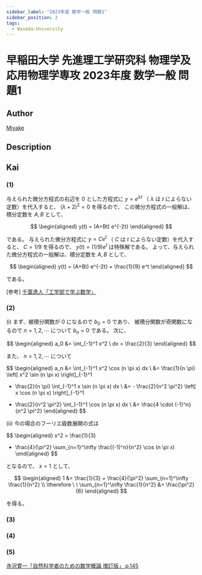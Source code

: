 ```yaml
---
sidebar_label: "2023年度 数学一般 問題1"
sidebar_position: 3
tags:
  - Waseda-University
---
```

# 早稲田大学 先進理工学研究科 物理学及応用物理学専攻 2023年度 数学一般 問題1

## **Author**
[Miyake](https://miyake.github.io/exams/index.html)

## **Description**

## **Kai**
### (1)
与えられた微分方程式の右辺を $0$ とした方程式に
$y = e^{\lambda t}$ （ $\lambda$ は $t$ によらない定数）を代入すると、
$(\lambda + 2)^2 = 0$ を得るので、
この微分方程式の一般解は、積分定数を $A, B$ として、

$$
\begin{aligned}
y(t) = (A+Bt) e^{-2t}
\end{aligned}
$$

である。
与えられた微分方程式に
$y = C e^t$ （ $C$ は $t$ によらない定数）を代入すると、
$C = 1/9$ を得るので、
$y(t) = (1/9) e^t$ は特殊解である。
よって、与えられた微分方程式の一般解は、積分定数を $A, B$ として、

$$
\begin{aligned}
y(t) = (A+Bt) e^{-2t} + \frac{1}{9} e^t
\end{aligned}
$$

である。

<p>
[参考]
<a href="https://www.amazon.co.jp/dp/490381419X/ref=nosim?tag=msscee0a-22">
千葉逸人「工学部で学ぶ数学」
</a>
</p>

### (2)
(i) まず、被積分関数が $0$ になるので $b_0=0$ であり、
被積分関数が奇関数になるので $n = 1, 2, \cdots$ について $b_n=0$ である。
次に、

$$
  \begin{aligned}
  a_0
  &= \int_{-1}^1 x^2 \ dx
  = \frac{2}{3}
  \end{aligned}
$$

また、 $n = 1, 2, \cdots$ について

$$
  \begin{aligned}
  a_n
  &= \int_{-1}^1 x^2 \cos (n \pi x) dx
  \\
  &= \frac{1}{n \pi} \left[ x^2 \sin (n \pi x) \right]_{-1}^1
  - \frac{2}{n \pi} \int_{-1}^1 x \sin (n \pi x) dx
  \\
  &= - \frac{2}{n^2 \pi^2} \left[ x \cos (n \pi x) \right]_{-1}^1
  + \frac{2}{n^2 \pi^2} \int_{-1}^1 \cos (n \pi x) dx
  \\
  &= \frac{4 \cdot (-1)^n}{n^2 \pi^2}
  \end{aligned}
$$

(ii) 今の場合のフーリエ級数展開の式は

$$
  \begin{aligned}
  x^2 = \frac{1}{3}
  + \frac{4}{\pi^2} \sum_{n=1}^\infty \frac{(-1)^n}{n^2} \cos (n \pi x)
  \end{aligned}
$$

となるので、 $x=1$ として、

$$
  \begin{aligned}
  1 &= \frac{1}{3} + \frac{4}{\pi^2} \sum_{n=1}^\infty \frac{1}{n^2}
  \\
  \therefore \ \ 
  \sum_{n=1}^\infty \frac{1}{n^2} &= \frac{\pi^2}{6}
  \end{aligned}
$$

を得る。

### (3)

### (4)

### (5)

<p>
<a href="https://www.amazon.co.jp/dp/4000054805/ref=nosim?tag=msscee0a-22">
寺沢寛一「自然科学者のための数学概論 増訂版」 p.145
</a>
</p>
